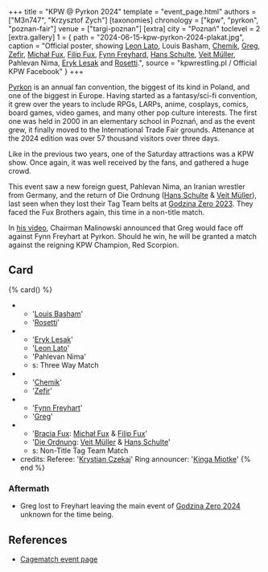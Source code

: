 +++
title = "KPW @ Pyrkon 2024"
template = "event_page.html"
authors = ["M3n747", "Krzysztof Zych"]
[taxonomies]
chronology = ["kpw", "pyrkon", "poznan-fair"]
venue = ["targi-poznan"]
[extra]
city = "Poznań"
toclevel = 2
[extra.gallery]
1 = { path = "2024-06-15-kpw-pyrkon-2024-plakat.jpg", caption = "Official poster, showing [Leon Lato](@/w/leon-lato.md), Louis Basham, [Chemik](@/w/chemik.md), [Greg](@/w/greg.md), [Zefir](@/w/zefir.md), [Michał Fux](@/w/michal-fux.md), [Filip Fux](@/w/filip-fux.md), [Fynn Freyhard](@/w/fynn-freyhart.md), [Hans Schulte](@/w/hans-schulte.md), [Veit Müller](@/w/veit-mueller.md), Pahlevan Nima, [Eryk Lesak](@/w/eryk-lesak.md) and [Rosetti](@/w/rosetti.md).", source = "kpwrestling.pl / Official KPW Facebook" }
+++

[Pyrkon][pyrkon] is an annual fan convention, the biggest of its kind in Poland, and one of the biggest in Europe. Having started as a fantasy/sci-fi convention, it grew over the years to include RPGs, LARPs, anime, cosplays, comics, board games, video games, and many other pop culture interests. The first one was held in 2000 in an elementary school in Poznań, and as the event grew, it finally moved to the International Trade Fair grounds. Attenance at the 2024 edition was over 57 thousand visitors over three days.

Like in the previous two years, one of the Saturday attractions was a KPW show. Once again, it was well received by the fans, and gathered a huge crowd.

This event saw a new foreign guest, Pahlevan Nima, an Iranian wrestler from Germany, and the return of Die Ordnung ([Hans Schulte](@/w/hans-schulte.md) & [Veit Müller](@/w/veit-mueller.md)), last seen when they lost their Tag Team belts at [Godzina Zero 2023](@/e/kpw/2023-08-18-kpw-godzina-zero-2023.md). They faced the Fux Brothers again, this time in a non-title match.

In [his video][malinowski-video], Chairman Malinowski announced that Greg would face off against Fynn Freyhart at Pyrkon. Should he win, he will be granted a match against the reigning KPW Champion, Red Scorpion.

## Card

{% card() %}
- - '[Louis Basham](@/w/louis-basham.md)'
  - '[Rosetti](@/w/rosetti.md)'
- - '[Eryk Lesak](@/w/eryk-lesak.md)'
  - '[Leon Lato](@/w/leon-lato.md)'
  - 'Pahlevan Nima'
  - s: Three Way Match
- - '[Chemik](@/w/chemik.md)'
  - '[Zefir](@/w/zefir.md)'
- - '[Fynn Freyhart](@/w/fynn-freyhart.md)'
  - '[Greg](@/w/greg.md)'
- - '[Bracia Fux](@/tt/bracia-fux.md): [Michał Fux](@/w/michal-fux.md) & [Filip Fux](@/w/filip-fux.md)'
  - '[Die Ordnung](@/tt/die-ordnung.md): [Veit Müller](@/w/veit-mueller.md) & [Hans Schulte](@/w/hans-schulte.md)'
  - s: Non-Title Tag Team Match
- credits:
    Referee: '[Krystian Czekaj](@/w/krystian-czekaj.md)'
    Ring announcer: '[Kinga Miotke](@/w/kinga-miotke.md)'
{% end %}

### Aftermath

* Greg lost to Freyhart leaving the main event of [Godzina Zero 2024](@/e/kpw/2024-09-07-kpw-godzina-zero-2024.md) unknown for the time being.

## References

* [Cagematch event page](https://www.cagematch.net/?id=1&nr=397160)

[pyrkon]: https://en.wikipedia.org/wiki/Pyrkon
[malinowski-video]: https://www.youtube.com/watch?v=dZ1HmSC_iqs
